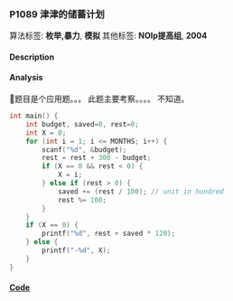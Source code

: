 ### P1089 津津的储蓄计划

算法标签: **枚举,暴力**, **模拟**
其他标签: **NOIp提高组**, **2004**


#### Description

#### Analysis

题目是个应用题。。。 此题主要考察。。。。 不知道。

```cpp
int main() {
    int budget, saved=0, rest=0;
    int X = 0;
    for (int i = 1; i <= MONTHS; i++) {
        scanf("%d", &budget);
        rest = rest + 300 - budget;
        if (X == 0 && rest < 0) {
            X = i;
        } else if (rest > 0) {
            saved += (rest / 100); // unit in hundred
            rest %= 100;
        }
    }
    if (X == 0) {
        printf("%d", rest + saved * 120);
    } else {
        printf("-%d", X);
    }
}
```

#### [Code](../cpp/p1089.cpp)
